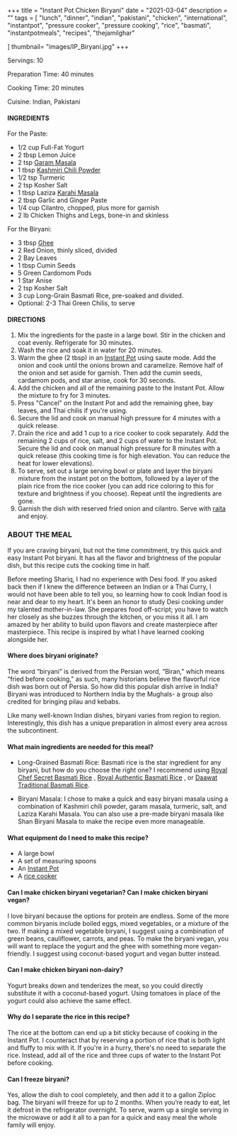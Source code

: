 +++
title = "Instant Pot Chicken Biryani"
date = "2021-03-04"
description = ""
tags = [
    "lunch",
    "dinner",
    "indian",
    "pakistani",
    "chicken",
    "international",
    "instantpot",
    "pressure cooker",
    "pressure cooking",
    "rice",
    "basmati",
    "instantpotmeals",
    "recipes",
    "thejamilghar"
  
]
thumbnail= "images/IP_Biryani.jpg"
+++

Servings: 10 <!--more-->

Preparation Time: 40 minutes 

Cooking Time: 20 minutes 

Cuisine: Indian, Pakistani

#### INGREDIENTS 

For the Paste:

* 1/2 cup Full-Fat Yogurt 
* 2 tbsp Lemon Juice
* 2 tsp [Garam Masala](https://amzn.to/3u0tvEX) 
* 1 tbsp [Kashmiri Chili Powder](https://amzn.to/3jP2lMC)
* 1/2 tsp Turmeric
* 2 tsp Kosher Salt 
* 1 tbsp Laziza [Karahi Masala](https://amzn.to/2MYzcmx)
* 2 tbsp Garlic and Ginger Paste 
* 1/4 cup Cilantro, chopped, plus more for garnish
* 2 lb Chicken Thighs and Legs, bone-in and skinless 

For the Biryani: 

* 3 tbsp [Ghee](https://amzn.to/2ZkJkrW) 
* 2 Red Onion, thinly sliced, divided
* 2 Bay Leaves
* 1 tbsp Cumin Seeds
* 5 Green Cardomom Pods
* 1 Star Anise
* 2 tsp Kosher Salt 
* 3 cup Long-Grain Basmati Rice, pre-soaked and divided. 
* Optional: 2-3 Thai Green Chilis, to serve 

#### DIRECTIONS 

1. Mix the ingredients for the paste in a large bowl. Stir in the chicken and coat evenly. Refrigerate for 30 minutes. 
2. Wash the rice and soak it in water for 20 minutes. 
3. Warm the ghee (2 tbsp) in an [Instant Pot](https://amzn.to/3qfNYCZ) using saute mode. Add the onion and cook until the onions brown and caramelize. Remove half of the onion and set aside for garnish. Then add the cumin seeds, cardamom pods, and star anise, cook for 30 seconds. 
4. Add the chicken and all of the remaining paste to the Instant Pot. Allow the mixture to fry for 3 minutes. 
5. Press "Cancel" on the Instant Pot and add the remaining ghee, bay leaves, and Thai chilis if you're using.
6. Secure the lid and cook on manual high pressure for 4 minutes with a quick release. 
7. Drain the rice and add 1 cup to a rice cooker to cook separately. Add the remaining 2 cups of rice, salt, and 2 cups of water to the Instant Pot. Secure the lid and cook on manual high pressure for 8 minutes with a quick release (this cooking time is for high elevation. You can reduce the heat for lower elevations). 
8. To serve, set out a large serving bowl or plate and layer the biryani mixture from the instant pot on the bottom, followed by a layer of the plain rice from the rice cooker (you can add rice coloring to this for texture and brightness if you choose). Repeat until the ingredients are gone. 
9. Garnish the dish with reserved fried onion and cilantro. Serve with [raita](https://www.jamilghar.com/recipe/raita/) and enjoy. 

### ABOUT THE MEAL

If you are craving biryani, but not the time commitment, try this quick and easy Instant Pot biryani. It has all the flavor and brightness of the popular dish, but this recipe cuts the cooking time in half.  

Before meeting Shariq, I had no experience with Desi food. If you asked back then if I knew the difference between an Indian or a Thai Curry, I would not have been able to tell you, so learning how to cook Indian food is near and dear to my heart. It's been an honor to study Desi cooking under my talented mother-in-law. She prepares food off-script; you have to watch her closely as she buzzes through the kitchen, or you miss it all. I am amazed by her ability to build upon flavors and create masterpiece after masterpiece. This recipe is inspired by what I have learned cooking alongside her.

#### Where does biryani originate? 

The word “biryani” is derived from the Persian word, “Biran,” which means “fried before cooking,” as such, many historians believe the flavorful rice dish was born out of Persia. So how did this popular dish arrive in India? Biryani was introduced to Northern India by the Mughals- a group also credited for bringing pilau and kebabs.

Like many well-known Indian dishes, biryani varies from region to region. Interestingly, this dish has a unique preparation in almost every area across the subcontinent. 

#### What main ingredients are needed for this meal?

* Long-Grained Basmati Rice: Basmati rice is the star ingredient for any biryani, but how do you choose the right one? I recommend using [Royal Chef Secret Basmati Rice](https://amzn.to/3tbFMW20) , [Royal Authentic Basmati Rice](https://amzn.to/3cuai6I) , or [Daawat Traditional Basmati Rice](https://amzn.to/2PSJxRL). 

* Biryani Masala: I chose to make a quick and easy biryani masala using a combination of Kashmiri chili powder, garam masala, turmeric, salt, and Laziza Karahi Masala. You can also use a pre-made biryani masala like Shan Biryani Masala to make the recipe even more manageable. 

#### What equipment do I need to make this recipe?

* A large bowl 
* A set of measuring spoons
* An [Instant Pot](https://amzn.to/3rJDIEg) 
* A [rice cooker](https://amzn.to/2OJpyED)

#### Can I make chicken biryani vegetarian? Can I make chicken biryani vegan? 

I love biryani because the options for protein are endless. Some of the more common biryanis include boiled eggs, mixed vegetables, or a mixture of the two. If making a mixed vegetable biryani, I suggest using a combination of green beans, cauliflower, carrots, and peas. To make the biryani vegan, you will want to replace the yogurt and the ghee with something more vegan-friendly. I suggest using coconut-based yogurt and vegan butter instead. 

#### Can I make chicken biryani non-dairy? 

Yogurt breaks down and tenderizes the meat, so you could directly substitute it with a coconut-based yogurt. Using tomatoes in place of the yogurt could also achieve the same effect. 

#### Why do I separate the rice in this recipe? 

The rice at the bottom can end up a bit sticky because of cooking in the Instant Pot. I counteract that by reserving a portion of rice that is both light and fluffy to mix with it. If you're in a hurry, there's no need to separate the rice. Instead, add all of the rice and three cups of water to the Instant Pot before cooking. 

#### Can I freeze biryani?

Yes, allow the dish to cool completely, and then add it to a gallon Ziploc bag. The biryani will freeze for up to 2 months. When you’re ready to eat, let it defrost in the refrigerator overnight. To serve, warm up a single serving in the microwave or add it all to a pan for a quick and easy meal the whole family will enjoy.
